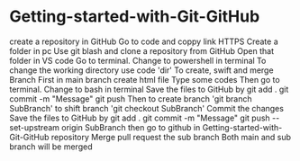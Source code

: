 # Getting-started-with-Git-GitHub
create a repository in GitHub
Go to code and coppy link HTTPS
Create a folder in pc 
Use git blash and clone a repository from GitHub
Open that folder in VS code
Go to terminal. Change to powershell in terminal
To change the working directory use code 'dir'
To create, swift and merge Branch
First in main branch create html file 
Type some codes 
Then go to terminal. Change to bash in terminal
Save the files to GitHub by
git add .
git commit -m "Message"
git push
Then to create branch 'git branch SubBranch'
to shift branch 'git checkout SubBranch' 
Commit the changes 
Save the files to GitHub by
git add .
git commit -m "Message"
git push --set-upstream origin SubBranch
then go to github in Getting-started-with-Git-GitHub repository Merge pull request the sub branch 
Both main and sub branch will be merged
